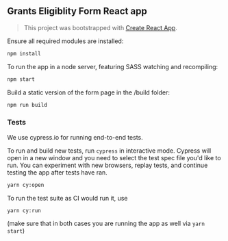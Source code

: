 ## Grants Eligiblity Form React app
>This project was bootstrapped with [Create React App](https://github.com/facebookincubator/create-react-app).


Ensure all required modules are installed:
```sh
npm install
```


To run the app in a node server, featuring SASS watching and recompiling:
```sh
npm start
```


Build a static version of the form page in the /build folder:
```sh
npm run build
```

### Tests

We use cypress.io for running end-to-end tests.

To run and build new tests, run `cypress` in interactive mode. Cypress will open in a new window and you need to select the test spec file you'd like to run. You can experiment with new browsers, replay tests, and continue testing the app after tests have ran.

```sh
yarn cy:open
```

To run the test suite as CI would run it, use

```sh
yarn cy:run
```

(make sure that in both cases you are running the app as well via `yarn start`)

